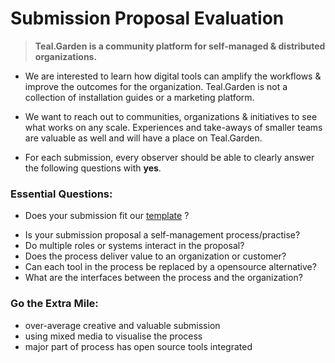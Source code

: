 # Submission Proposal Evaluation

> **Teal.Garden is a community platform for self-managed & distributed organizations.**

* We are interested to learn how digital tools can amplify the workflows & improve the outcomes for the organization. Teal.Garden is not a collection of installation guides or a marketing platform.

* We want to reach out to communities, organizations & initiatives to see what works on any scale. Experiences and take-aways of smaller teams are valuable as well and will have a place on Teal.Garden.

* For each submission, every observer should be able to clearly answer the following questions with **yes**.



### Essential Questions:

* Does your submission fit our [template](https://hackmd.io/@5-YIdqM_TiWI7n-xRmaUqg/H1ywNR6_I) ?

- Is your submission proposal a self-management process/practise? 
- Do multiple roles or systems interact in the proposal?
- Does the process deliver value to an organization or customer?
- Can each tool in the process be replaced by a opensource alternative?
- What are the interfaces between the process and the organization?



### 

### Go the Extra Mile:

* over-average creative and valuable submission
* using mixed media to visualise the process
* major part of process has open source tools integrated

